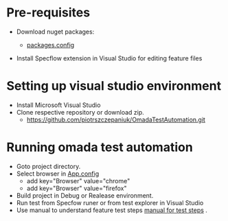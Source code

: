 # Pre-requisites
- Download nuget packages:
  - <a href="https://github.com/piotrszczepaniuk/OmadaTestAutomation/blob/master/Omada.Tests/packages.config" target="_blank">packages.config</a> 
	
- Install Specflow extension in Visual Studio for editing feature files
  
# Setting up visual studio environment
- Install Microsoft Visual Studio 
- Clone respective repository or download zip.
	- https://github.com/piotrszczepaniuk/OmadaTestAutomation.git

# Running omada test automation
- Goto project directory.
- Select browser in <a href="https://github.com/piotrszczepaniuk/OmadaTestAutomation/blob/master/Omada.Tests/App.config" target="_blank">App.config</a>  
   - add key="Browser" value="chrome"
   - add key="Browser" value="firefox"
- Build project in Debug or Realease environment.
- Run test from Specfow runer or from test explorer in Visual Studio
- Use manual to understand feature test steps <a href="https://github.com/piotrszczepaniuk/OmadaTestAutomation/blob/master/Omada.Tests/docs/manual.md">manual for test steps</a> .
